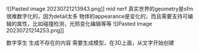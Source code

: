 ![[Pasted image 20230721213943.png]]
mid nerf
真实世界的geometry是sfm很难数字化的，因为detail太多
物体的appearance是变化的，而且需要支持可编辑的属性，比如碰撞检测，光照变化编辑等等
![[Pasted image 20230721214253.png]]

数字孪生
生成不存在的内容 需要生成模型，在3D上面，从文字开始创建
